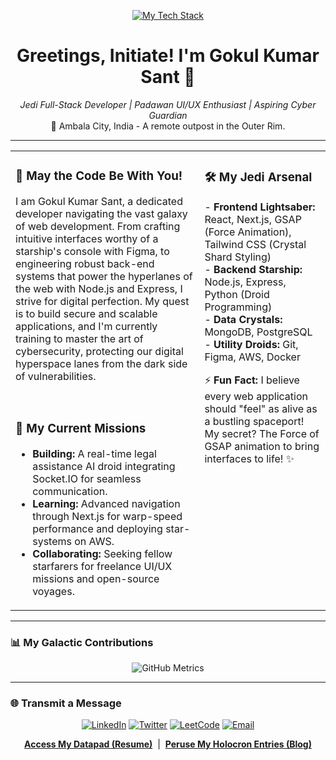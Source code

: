 <p align="center">
  <a href="https://github.com/gokuls-bit">
    <img src="https://skillicons.dev/icons?i=react,nextjs,nodejs,express,mongodb,tailwind,figma,aws" alt="My Tech Stack">
  </a>
</p>

<h1 align="center">Greetings, Initiate! I'm Gokul Kumar Sant 👋</h1>

<p align="center">
  <em>Jedi Full-Stack Developer | Padawan UI/UX Enthusiast | Aspiring Cyber Guardian</em>
  <br />
  📍 Ambala City, India - A remote outpost in the Outer Rim.
</p>

---

<table>
  <tr>
    <td valign="top" width="60%">
      <h3>👋 May the Code Be With You!</h3>
      <p>
        I am Gokul Kumar Sant, a dedicated developer navigating the vast galaxy of web development. From crafting intuitive interfaces worthy of a starship's console with Figma, to engineering robust back-end systems that power the hyperlanes of the web with Node.js and Express, I strive for digital perfection. My quest is to build secure and scalable applications, and I'm currently training to master the art of cybersecurity, protecting our digital hyperspace lanes from the dark side of vulnerabilities.
      </p>
      <br />
      <h3>🚀 My Current Missions</h3>
      <ul>
        <li><b>Building:</b> A real-time legal assistance AI droid integrating Socket.IO for seamless communication.</li>
        <li><b>Learning:</b> Advanced navigation through Next.js for warp-speed performance and deploying star-systems on AWS.</li>
        <li><b>Collaborating:</b> Seeking fellow starfarers for freelance UI/UX missions and open-source voyages.</li>
      </ul>
    </td>
    <td valign="top" width="40%">
      <h3>🛠️ My Jedi Arsenal</h3>
      <p>
        - <b>Frontend Lightsaber:</b> React, Next.js, GSAP (Force Animation), Tailwind CSS (Crystal Shard Styling)<br />
        - <b>Backend Starship:</b> Node.js, Express, Python (Droid Programming)<br />
        - <b>Data Crystals:</b> MongoDB, PostgreSQL<br />
        - <b>Utility Droids:</b> Git, Figma, AWS, Docker
      </p>
      ⚡ <b>Fun Fact:</b> I believe every web application should "feel" as alive as a bustling spaceport! My secret? The Force of GSAP animation to bring interfaces to life! ✨
    </td>
  </tr>
</table>

---

### 📊 My Galactic Contributions

<p align="center">
    <img src="https://github.com/gokuls-bit/gokuls-bit/blob/main/github-metrics.svg" alt="GitHub Metrics" />
</p>

---

### 🌐 Transmit a Message

<p align="center">
  <a href="https://www.linkedin.com/in/gokul-kumar-sant-581145205/"><img src="https://img.shields.io/badge/LinkedIn-0A66C2?style=flat-square&logo=linkedin&logoColor=white" alt="LinkedIn"></a>
  <a href="https://twitter.com/gokulsantamb"><img src="https://img.shields.io/badge/Twitter-1DA1F2?style=flat-square&logo=twitter&logoColor=white" alt="Twitter"></a>
  <a href="https://www.leetcode.com/gokul_kumar_sant"><img src="https://img.shields.io/badge/LeetCode-FCC721?style=flat-square&logo=leetcode&logoColor=black" alt="LeetCode"></a>
  <a href="mailto:gokulsant684@gmail.com"><img src="https://img.shields.io/badge/Email-D14836?style=flat-square&logo=gmail&logoColor=white" alt="Email"></a>
</p>

<p align="center">
  <a href="https://acrobat.adobe.com/id/urn:aaid:sc:AP:6ae756a3-126a-465e-adf5-d9ac3e87ca5b"><b>Access My Datapad (Resume)</b></a> &nbsp;|&nbsp; 
  <a href="https://www.blogger.com/blog/posts/4543191805551320646?hl=en"><b>Peruse My Holocron Entries (Blog)</b></a>
</p>
